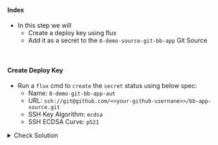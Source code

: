 #### Index
- In this step we will 
    - Create a deploy key using flux
    - Add it as a secret to the `8-demo-source-git-bb-app` Git Source 	

<br>

#### Create Deploy Key
- Run a `flux` cmd to `create` the `secret` status using below spec:
    - Name: `8-demo-git-bb-app-aut`
    - URL: `ssh://git@github.com/<<your-github-usernane>>/bb-app-source.git`
    - SSH Key Algorithm: `ecdsa`
    - SSH ECDSA Curve: `p521`

<details><summary>Check Solution</summary>

```
export GH_USERNAME=REPLACE-WITH-YOUR-GITHUB-USERNAME
```{{copy}}

```
flux create secret git 8-demo-git-bb-app-auth \
--url=ssh://git@github.com/$GH_USERNAME/bb-app-source.git \
--ssh-key-algorithm=ecdsa \
--ssh-ecdsa-curve=p521
```{{exec}}

</details>

<br>

#### Update `8-demo-source-git-bb-app` Git Source
```
flux create source git 8-demo-source-git-bb-app \
--url ssh://git@github.com/$GH_USERNAME/bb-app-source.git \
--branch 8-demo \
--timeout 10s \
--secret-ref 8-demo-git-bb-app-auth \
--export > ~/block-buster/flux-clusters/dev-cluster/8-demo-source-git-bb-app.yml 
```{{exec}}

<br>

#### Add, Commit, Push the changes to `bb-source-app` repo
> When prompted for `password` use the `GitHub PAT - Personal Access Token` used in earlier steps.

```
cd ~/bb-app-source
git config --global user.email "fluxcd@killercoda.com"
git config --global user.name "FluxCD-Killercoda"
git pull
git add .
git commit -m 'updated image'
git push
```{{exec}}